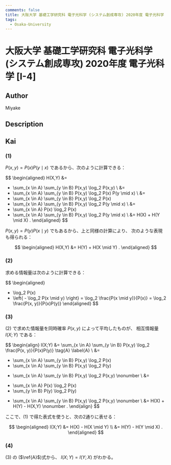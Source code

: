 ```yaml
---
comments: false
title: 大阪大学 基礎工学研究科 電子光科学 (システム創成専攻) 2020年度 電子光科学 [I-4]
tags:
  - Osaka-University
---
```

# 大阪大学 基礎工学研究科 電子光科学 (システム創成専攻) 2020年度 電子光科学 \[I-4\]

## **Author**
Miyake

## **Description**

## **Kai**
### (1)
$P(x,y)=P(x)P(y \mid x)$ であるから、次のように計算できる：

$$
  \begin{aligned}
  H(X,Y)
  &=
  - \sum_{x \in A} \sum_{y \in B} P(x,y) \log_2 P(x,y)
  \\
  &=
  - \sum_{x \in A} \sum_{y \in B} P(x,y) \log_2 P(x) P(y \mid x)
  \\
  &=
  - \sum_{x \in A} \sum_{y \in B} P(x,y) \log_2 P(x)
  - \sum_{x \in A} \sum_{y \in B} P(x,y) \log_2 P(y \mid x)
  \\
  &=
  - \sum_{x \in A} P(x) \log_2 P(x)
  - \sum_{x \in A} \sum_{y \in B} P(x,y) \log_2 P(y \mid x)
  \\
  &=
  H(X) + H(Y \mid X)
  .
  \end{aligned}
$$

$P(x,y)=P(y)P(x \mid y)$ でもあるから、上と同様の計算により、
次のような表現も得られる：

$$
  \begin{aligned}
  H(X,Y)
  &=
  H(Y) + H(X \mid Y)
  .
  \end{aligned}
$$

### (2)
求める情報量は次のように計算できる：

$$
  \begin{aligned}
  - \log_2 P(x)
  - \left\{ - \log_2 P(x \mid y) \right\}
  =
  \log_2 \frac{P(x \mid y)}{P(x)}
  =
  \log_2 \frac{P(x, y)}{P(x)P(y)}
  \end{aligned}
$$

### (3)
(2) で求めた情報量を同時確率 $P(x,y)$ によって平均したものが、
相互情報量 $I(X;Y)$ である：

$$
  \begin{align}
  I(X;Y)
  &=
  \sum_{x \in A} \sum_{y \in B} P(x,y)
  \log_2 \frac{P(x, y)}{P(x)P(y)}
  \tag{A} \label{A}
  \\
  &=
  - \sum_{x \in A} \sum_{y \in B} P(x,y) \log_2 P(x)
  - \sum_{x \in A} \sum_{y \in B} P(x,y) \log_2 P(y)
  + \sum_{x \in A} \sum_{y \in B} P(x,y) \log_2 P(x,y)
  \nonumber
  \\
  &=
  - \sum_{x \in A} P(x) \log_2 P(x)
  - \sum_{y \in B} P(y) \log_2 P(y)
  + \sum_{x \in A} \sum_{y \in B} P(x,y) \log_2 P(x,y)
  \nonumber
  \\
  &=
  H(X) + H(Y) - H(X,Y) \nonumber
  .
  \end{align}
$$

ここで、(1) で得た表式を使うと、次の2通りに表せる：

$$
  \begin{aligned}
  I(X;Y)
  &= H(X) - H(X \mid Y)
  \\
  &= H(Y) - H(Y \mid X)
  .
  \end{aligned}
$$

### (4)
(3) の ($\ref{A}$)式から、 $I(X;Y)=I(Y;X)$ がわかる。
